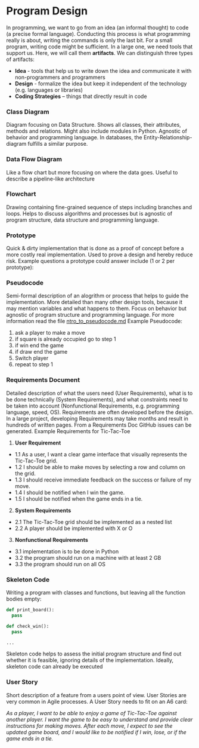 # Program Design
In programming, we want to go from an idea (an informal thought) to code (a precise formal language). Conducting this process is what programming really is about, writing the commands is only the last bit.
For a small program, writing code might be sufficient. In a large one, we need tools that support us. Here, we will call them __artifacts__.
We can distinguish three types of artifacts:
+ __Idea__ - tools that help us to write down the idea and communicate it with non-programmers and programmers
+ __Design__ - formalize the idea but keep it independent of the technology (e.g. languages or libraries)
+ __Coding Strategies__ – things that directly result in code


### Class Diagram

Diagram focusing on Data Structure. Shows all classes, their attributes, methods and relations. Might also include modules in Python. Agnostic of behavior and programming language. In databases, the Entity-Relationship-diagram fulfills a similar purpose.

### Data Flow Diagram

Like a flow chart but more focusing on where the data goes. Useful to describe a pipeline-like architecture


### Flowchart

Drawing containing fine-grained sequence of steps including branches and loops. Helps to discuss algorithms and processes but is agnostic of program structure, data structure and programming language.

### Prototype

Quick & dirty implementation that is done as a proof of concept before a more costly real implementation. Used to prove a design and hereby reduce risk.
Example questions a prototype could answer include (1 or 2 per prototype):

### Pseudocode

Semi-formal description of an alogrithm or process that helps to guide the implementation. More detailed than many other design tools, because it may mention variables and what happens to them. Focus on behavior but agnostic of program structure and programming language. For more information read the file [ntro_to_pseudocode.md](Intro_to_pseudocode.md)
Example Pseudocode:

1. ask a  player to make a move
2. if square is already occupied go to step 1
3. if win end the game
4. if draw end the game
5. Switch player
6. repeat to step 1

###  Requirements Document

Detailed description of what the users need (User Requirements), what is to be done technically (System Requirements), and what constraints need to be taken into account (Nonfunctional Requirements, e.g. programming language, speed, OS).
Requirements are often developed before the design. In a large project, developing Requirements may take months and result in hundreds of written pages. From a Requirements Doc GitHub issues can be generated.
Example Requirements for Tic-Tac-Toe
1. __User Requirement__
  + 1.1 As a user, I want a clear  game interface that visually represents the Tic-Tac-Toe grid.
  + 1.2 I should be able to make moves by selecting a row and column on the grid.
  + 1.3 I should receive immediate feedback on the success or failure of my move.
  + 1.4 I should be notified when I win the game.
  + 1.5 I should be notified when the game ends in a tie.
2. __System Requirements__
  + 2.1 The Tic-Tac-Toe grid should be implemented as a nested list
  + 2.2 A player  should be implemented with X or O

3. __Nonfunctional Requirements__
  + 3.1 implementation is to be done in Python
  + 3.2 the program should run on a machine with at least 2 GB
  + 3.3 the program should run on all OS


### Skeleton Code

Writing a program with classes and functions, but leaving all the function bodies empty:

```python
def print_board():
  pass

def check_win():
  pass

...

```
Skeleton code helps to assess the initial program structure and find out whether it is feasible, ignoring details of the implementation. Ideally, skeleton code can already be executed

### User Story

Short description of a feature from a users point of view. User Stories are very common in Agile processes. A User Story needs to fit on an A6 card:

_As a player, I want to be able to enjoy a game of Tic-Tac-Toe against another player. I want the game to be easy to understand and provide clear instructions for making moves. After each move, I expect to see the updated game board, and I would like to be notified if I win, lose, or if the game ends in a tie._
